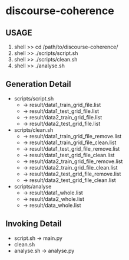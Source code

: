 discourse-coherence
===================

USAGE
-------------------
1. shell >> cd /path/to/discourse-coherence/
2. shell >> ./scripts/script.sh
3. shell >> ./scripts/clean.sh
4. shell >> ./analyse.sh

Generation Detail
-------------------
+ scripts/script.sh 
  * -> result/data1_train_grid_file.list
  * -> result/data1_test_grid_file.list
  * -> result/data2_train_grid_file.list
  * -> result/data2_test_grid_file.list
+ scripts/clean.sh 
  * -> result/data1_train_grid_file_remove.list
  * -> result/data1_train_grid_file_clean.list
  * -> result/data1_test_grid_file_remove.list
  * -> result/data1_test_grid_file_clean.list
  * -> result/data2_train_grid_file_remove.list
  * -> result/data2_train_grid_file_clean.list
  * -> result/data2_test_grid_file_remove.list
  * -> result/data2_test_grid_file_clean.list
+ scripts/analyse 
  * -> result/data1_whole.list
  * -> result/data2_whole.list
  * -> result/data_whole.list

Invoking Detail
-------------------
+ script.sh -> main.py
+ clean.sh
+ analyse.sh -> analyse.py
